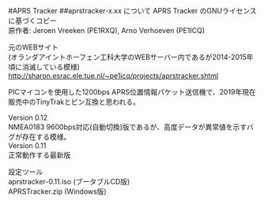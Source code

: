#APRS Tracker
##aprstracker-x.xx について
APRS Tracker のGNUライセンスに基づくコピー  
原作者: Jeroen Vreeken (PE1RXQ), Arno Verhoeven (PE1ICQ)  

元のWEBサイト  
(オランダアイントホーフェン工科大学のWEBサーバー内であるが2014-2015年頃に消滅している模様)  
http://sharon.esrac.ele.tue.nl/~pe1icq/projects/aprstracker.shtml

PICマイコンを使用した1200bps APRS位置情報パケット送信機で、2019年現在販売中のTinyTrakとピン互換と思われる。  

Version 0.12  
NMEA0183 9600bps対応(自動切換)版であるが、高度データが異常値を示すバグが存在する模様。  
Version 0.11  
正常動作する最新版  

設定ツール  
aprstracker-0.11.iso (ブータブルCD版)  
APRSTracker.zip (Windows版)  
